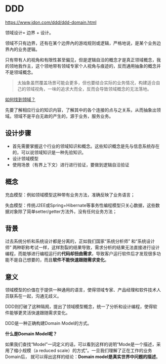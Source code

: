 # DDD

https://www.jdon.com/ddd/ddd-domain.html

领域设计= 边界 + 设计。

领域不只有边界，还有在某个边界內的游戏规则或逻辑，严格地说，是某个业务边界內的业务逻辑。

只有带有人的视角和有限性甚至偏见，但是逻辑自洽的概念才是真正领域概念，我的领地我作主，这个领地带有领域专家个人视角与痕迹的，反而通用抽象的概念并不是领域概念。

> 太抽象虽然覆盖场景可能会更多，但也要结合实际的业务情况，构建适合自己的领域视角，一味的追求大而全，反而会导致领域概念的无法落地。

<u>如何找到领域？</u>

先要了解相应行业的知识内容，了解其中的各个连接的点与之关系，从而抽象出领域。领域不是平白无故的产生的，源于业务，服务业务。

## 设计步骤

- 首先需要掌握这个行业的领域知识和概念。这些知识概念是先与信息系统存在的，可以说领域知识是一种先验知识。
- 设计领域模型
- 使用场景（有界上下文）进行进行验证，要做到逻辑自洽验证

## 概念

充血模型：例如领域模型这种带有业务方法，准确反映了业务语言；

失血模型：传统J2EE或Spring+Hibernate等事务性编程模型只关心数据，这些数据对象除了简单setter/getter方法外，没有任何业务方法；

## 背景

过去系统分析和系统设计都是分离的，正如我们国家“系统分析师” 和“系统设计师” 两种职称考试一样，这样割裂的结果导致，需求分析的结果无法直接进行设计编程，而能够进行编程运行的**代码却扭曲需求**，导致客户运行软件后才发现很多功能不是自己想要的，而且**软件不能快速跟随需求变化**。

## 意义

领域模型的价值在于提供一种通用的语言，使得领域专家、产品经理和软件技术人员联系在一起，沟通无歧义。



DDD则打破了这种隔阂，提出了领域模型概念，统一了分析和设计编程，使得软件能够更灵活快速跟随需求变化。

DDD是一种正确构建Domain Model的方式。

**什么是Domain Model呢？** 

如果我们查找“Model”一词定义的话，可以看到这样的说明“Mode是一个描述，采用了缩小规模（a reduced scale）的方式”。一旦我们理解了正在工作的业务Domain后， 就可以得出这样的结论：**Domain model是真实世界中问题的描述**。 

